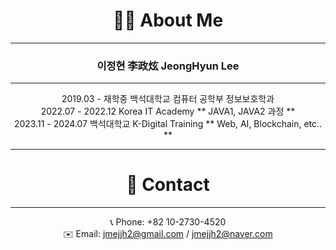 <div align="center">

# 🧑‍💻 About Me

***

### 이정현 李政炫 JeongHyun Lee

***


2019.03 - 재학중      백석대학교 컴퓨터 공학부 정보보호학과 </br>
2022.07 - 2022.12    Korea IT Academy ** JAVA1, JAVA2 과정 ** </br>
2023.11 - 2024.07    백석대학교 K-Digital Training ** Web, AI, Blockchain, etc.. **






***

# 🤙 Contact
***

📞 Phone: +82 10-2730-4520<br/>
✉️ Email: jmejjh2@gmail.com / jmejjh2@naver.com

<!---
JHL222/JHL222 is a ✨ special ✨ repository because its `README.md` (this file) appears on your GitHub profile.
You can click the Preview link to take a look at your changes.
--->
</div>
